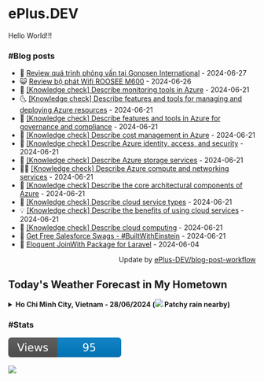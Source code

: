 # ePlus.DEV

Hello World!!!

### #Blog posts

- 🧰 [Review quá trình phỏng vấn tại Gonosen International](https://eplus.dev/review-qua-trinh-phong-van-tai-gonosen-international) - 2024-06-27 
- 😺 [Review bộ phát Wifi ROOSEE M600](https://eplus.dev/review-bo-phat-wifi-roosee-m600) - 2024-06-26 
- 🗽 [[Knowledge check] Describe monitoring tools in Azure](https://eplus.dev/knowledge-check-describe-monitoring-tools-in-azure) - 2024-06-21 
- 🌜 [[Knowledge check] Describe features and tools for managing and deploying Azure resources](https://eplus.dev/knowledge-check-describe-features-and-tools-for-managing-and-deploying-azure-resources) - 2024-06-21 
- 📝 [[Knowledge check] Describe features and tools in Azure for governance and compliance](https://eplus.dev/knowledge-check-describe-features-and-tools-in-azure-for-governance-and-compliance) - 2024-06-21 
- 🚀 [[Knowledge check] Describe cost management in Azure](https://eplus.dev/knowledge-check-describe-cost-management-in-azure) - 2024-06-21 
- 💼 [[Knowledge check] Describe Azure identity, access, and security](https://eplus.dev/knowledge-check-describe-azure-identity-access-and-security) - 2024-06-21 
- 🦣 [[Knowledge check] Describe Azure storage services](https://eplus.dev/knowledge-check-describe-azure-storage-services) - 2024-06-21 
- 👨‍🏫 [[Knowledge check] Describe Azure compute and networking services](https://eplus.dev/knowledge-check-describe-azure-compute-and-networking-services) - 2024-06-21 
- 🔭 [[Knowledge check] Describe the core architectural components of Azure](https://eplus.dev/knowledge-check-describe-the-core-architectural-components-of-azure) - 2024-06-21 
- 🤡 [[Knowledge check] Describe cloud service types](https://eplus.dev/knowledge-check-describe-cloud-service-types) - 2024-06-21 
- 💡 [[Knowledge check] Describe the benefits of using cloud services](https://eplus.dev/knowledge-check-describe-the-benefits-of-using-cloud-services) - 2024-06-21 
- 🦣 [[Knowledge check] Describe cloud computing](https://eplus.dev/knowledge-check-describe-cloud-computing) - 2024-06-21 
- 💪 [Get Free Salesforce Swags - #BuiltWithEinstein](https://eplus.dev/get-free-salesforce-swags-builtwitheinstein) - 2024-06-21 
- 🤡 [Eloquent JoinWith Package for Laravel](https://eplus.dev/eloquent-joinwith-package-for-laravel) - 2024-06-04 


<div align="right">
    Update by <a target="_blank" href="https://github.com/ePlus-DEV/blog-post-workflow">ePlus-DEV/blog-post-workflow</a>
</div>


## Today's Weather Forecast in My Hometown



<details>
    <summary><b>Ho Chi Minh City, Vietnam - 28/06/2024 (<img src="https://cdn.weatherapi.com/weather/64x64/day/176.png" width="25" /> Patchy rain nearby)</b>
    </summary>

    
<table>
    <tr>
        <th>Hour</th>
        <td>00:00</td><td>01:00</td><td>02:00</td><td>03:00</td><td>04:00</td><td>05:00</td><td>06:00</td><td>07:00</td><td>08:00</td><td>09:00</td><td>10:00</td><td>11:00</td><td>12:00</td><td>13:00</td><td>14:00</td><td>15:00</td><td>16:00</td><td>17:00</td><td>18:00</td><td>19:00</td><td>20:00</td><td>21:00</td><td>22:00</td><td>23:00</td>
    </tr>
    <tr>
        <th>Weather</th>
        <td><img src="https://cdn.weatherapi.com/weather/64x64/night/113.png"></img></td><td><img src="https://cdn.weatherapi.com/weather/64x64/night/116.png"></img></td><td><img src="https://cdn.weatherapi.com/weather/64x64/night/116.png"></img></td><td><img src="https://cdn.weatherapi.com/weather/64x64/night/116.png"></img></td><td><img src="https://cdn.weatherapi.com/weather/64x64/night/116.png"></img></td><td><img src="https://cdn.weatherapi.com/weather/64x64/night/116.png"></img></td><td><img src="https://cdn.weatherapi.com/weather/64x64/day/116.png"></img></td><td><img src="https://cdn.weatherapi.com/weather/64x64/day/113.png"></img></td><td><img src="https://cdn.weatherapi.com/weather/64x64/day/176.png"></img></td><td><img src="https://cdn.weatherapi.com/weather/64x64/day/116.png"></img></td><td><img src="https://cdn.weatherapi.com/weather/64x64/day/119.png"></img></td><td><img src="https://cdn.weatherapi.com/weather/64x64/day/176.png"></img></td><td><img src="https://cdn.weatherapi.com/weather/64x64/day/353.png"></img></td><td><img src="https://cdn.weatherapi.com/weather/64x64/day/176.png"></img></td><td><img src="https://cdn.weatherapi.com/weather/64x64/day/122.png"></img></td><td><img src="https://cdn.weatherapi.com/weather/64x64/day/176.png"></img></td><td><img src="https://cdn.weatherapi.com/weather/64x64/day/176.png"></img></td><td><img src="https://cdn.weatherapi.com/weather/64x64/day/113.png"></img></td><td><img src="https://cdn.weatherapi.com/weather/64x64/day/116.png"></img></td><td><img src="https://cdn.weatherapi.com/weather/64x64/night/113.png"></img></td><td><img src="https://cdn.weatherapi.com/weather/64x64/night/113.png"></img></td><td><img src="https://cdn.weatherapi.com/weather/64x64/night/113.png"></img></td><td><img src="https://cdn.weatherapi.com/weather/64x64/night/116.png"></img></td><td><img src="https://cdn.weatherapi.com/weather/64x64/night/116.png"></img></td>
    </tr>
    <tr>
        <th>Condition</th>
        <td width="200px">Clear </td><td width="200px">Partly Cloudy </td><td width="200px">Partly Cloudy </td><td width="200px">Partly Cloudy </td><td width="200px">Partly Cloudy </td><td width="200px">Partly Cloudy </td><td width="200px">Partly Cloudy </td><td width="200px">Sunny</td><td width="200px">Patchy rain nearby</td><td width="200px">Partly Cloudy </td><td width="200px">Cloudy </td><td width="200px">Patchy rain nearby</td><td width="200px">Light rain shower</td><td width="200px">Patchy rain nearby</td><td width="200px">Overcast </td><td width="200px">Patchy rain nearby</td><td width="200px">Patchy rain nearby</td><td width="200px">Sunny</td><td width="200px">Partly Cloudy </td><td width="200px">Clear </td><td width="200px">Clear </td><td width="200px">Clear </td><td width="200px">Partly Cloudy </td><td width="200px">Partly Cloudy </td>
    </tr>
    <tr>
        <th>Temperature</th>
        <td>26 °C</td><td>25.9 °C</td><td>25.8 °C</td><td>25.7 °C</td><td>25.5 °C</td><td>25.5 °C</td><td>25.7 °C</td><td>26.9 °C</td><td>28.5 °C</td><td>30.1 °C</td><td>31.4 °C</td><td>32.5 °C</td><td>33.2 °C</td><td>33.1 °C</td><td>32.8 °C</td><td>32.2 °C</td><td>31.8 °C</td><td>32.2 °C</td><td>29.2 °C</td><td>28.3 °C</td><td>27.8 °C</td><td>27.5 °C</td><td>27.3 °C</td><td>27.1 °C</td>
    </tr>
    <tr>
        <th>Wind</th>
        <td>5.8 kph</td><td>5 kph</td><td>5.4 kph</td><td>5 kph</td><td>4.7 kph</td><td>4 kph</td><td>3.6 kph</td><td>3.6 kph</td><td>6.1 kph</td><td>8.3 kph</td><td>9.4 kph</td><td>10.8 kph</td><td>13.7 kph</td><td>15.8 kph</td><td>17.3 kph</td><td>18 kph</td><td>18.7 kph</td><td>22 kph</td><td>16.9 kph</td><td>14.4 kph</td><td>11.5 kph</td><td>9.7 kph</td><td>9 kph</td><td>7.9 kph</td>
    </tr>
</table>


<div align="right">
    Updated at: 2024-06-28T10:28:37Z - by <a target="_blank"
        href="https://github.com/ePlus-DEV/weather-forecast">ePlus-DEV/weather-forecast</a>
</div>
</details>


### #Stats

[![Image of counter](https://github.com/ePlus-DEV/view-counter/blob/main/svg/685088620/badge.svg)](https://github.com/ePlus-DEV/view-counter/blob/main/readme/685088620/week.md)

![](https://komarev.com/ghpvc/?username=ePlus-DEV&style=for-the-badge)

